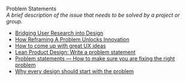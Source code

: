 Problem Statements  
_A brief description of the issue that needs to be solved by a project or group._

*   [Bridging User Research into Design](http://www.uxmatters.com/mt/archives/2011/10/bridging-user-research-into-design.php)  
*   [How Reframing A Problem Unlocks Innovation](https://www.fastcompany.com/1672354/how-reframing-a-problem-unlocks-innovation)  
*   [How to come up with great UX ideas](http://www.uxforthemasses.com/great-ux-ideas/)  
*   [Lean Product Design: Write a problem statement](https://pages.18f.gov/lean-product-design/2-problem-statement/)  
*   [Problem statements — How to make sure you are fixing the right problem](https://uxdesign.cc/problem-statements-how-to-make-sure-you-are-fixing-the-right-problem-f00eb70bf34f)  
*   [Why every design should start with the problem](http://www.uxforthemasses.com/start-with-the-problem/)  

